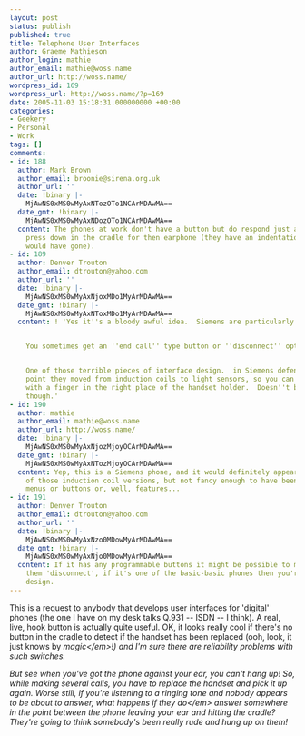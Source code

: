 ```yaml
---
layout: post
status: publish
published: true
title: Telephone User Interfaces
author: Graeme Mathieson
author_login: mathie
author_email: mathie@woss.name
author_url: http://woss.name/
wordpress_id: 169
wordpress_url: http://woss.name/?p=169
date: 2005-11-03 15:18:31.000000000 +00:00
categories:
- Geekery
- Personal
- Work
tags: []
comments:
- id: 188
  author: Mark Brown
  author_email: broonie@sirena.org.uk
  author_url: ''
  date: !binary |-
    MjAwNS0xMS0wMyAxNTozOTo1NCArMDAwMA==
  date_gmt: !binary |-
    MjAwNS0xMS0wMyAxNDozOTo1NCArMDAwMA==
  content: The phones at work don't have a button but do respond just as well if you
    press down in the cradle for then earphone (they have an indentation where a button
    would have gone).
- id: 189
  author: Denver Trouton
  author_email: dtrouton@yahoo.com
  author_url: ''
  date: !binary |-
    MjAwNS0xMS0wMyAxNjoxMDo1MyArMDAwMA==
  date_gmt: !binary |-
    MjAwNS0xMS0wMyAxNToxMDo1MyArMDAwMA==
  content: ! 'Yes it''s a bloody awful idea.  Siemens are particularly bad for it.


    You sometimes get an ''end call'' type button or ''disconnect'' option in a menu.


    One of those terrible pieces of interface design.  in Siemens defense, at one
    point they moved from induction coils to light sensors, so you can ''hang up''
    with a finger in the right place of the handset holder.  Doesn''t beat a big button
    though.'
- id: 190
  author: mathie
  author_email: mathie@woss.name
  author_url: http://woss.name/
  date: !binary |-
    MjAwNS0xMS0wMyAxNjozMjoyOCArMDAwMA==
  date_gmt: !binary |-
    MjAwNS0xMS0wMyAxNTozMjoyOCArMDAwMA==
  content: Yep, this is a Siemens phone, and it would definitely appear to be one
    of those induction coil versions, but not fancy enough to have been blessed with
    menus or buttons or, well, features...
- id: 191
  author: Denver Trouton
  author_email: dtrouton@yahoo.com
  author_url: ''
  date: !binary |-
    MjAwNS0xMS0wMyAxNzo0MDowMyArMDAwMA==
  date_gmt: !binary |-
    MjAwNS0xMS0wMyAxNjo0MDowMyArMDAwMA==
  content: If it has any programmable buttons it might be possible to make one of
    them 'disconnect', if it's one of the basic-basic phones then you're scuppered.  Daft
    design.
---
```

This is a request to anybody that develops user interfaces for 'digital' phones (the one I have on my desk talks Q.931 -- ISDN -- I think).  A real, live, hook button is actually quite useful.  OK, it looks really cool if there's no button in the cradle to detect if the handset has been replaced (ooh, look, it just knows by <em>magic<&#47;em>!) and I'm sure there are reliability problems with such switches.

But see when you've got the phone against your ear, you can't hang up!  So, while making several calls, you have to replace the handset and pick it up again.  Worse still, if you're listening to a ringing tone and nobody appears to be about to answer, what happens if they <em>do<&#47;em> answer somewhere in the point between the phone leaving your ear and hitting the cradle?  They're going to think somebody's been really rude and hung up on them!
